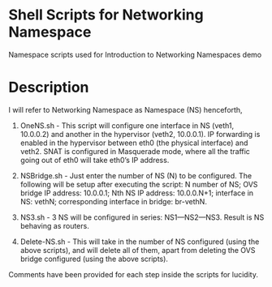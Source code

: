 # Shell Scripts for Networking Namespace
Namespace scripts used for Introduction to Networking Namespaces demo

# Description
I will refer to Networking Namespace as Namespace (NS) henceforth,

1. OneNS.sh - This script will configure one interface in NS (veth1, 10.0.0.2) and another in the hypervisor (veth2, 10.0.0.1). IP forwarding is enabled in the hypervisor between eth0 (the physical interface) and veth2. SNAT is configured in Masquerade mode, where all the traffic going out of eth0 will take eth0’s IP address.

2. NSBridge.sh - Just enter the number of NS (N) to be configured. The following will be setup after executing the script: N number of NS; OVS bridge IP address: 10.0.0.1; Nth NS IP address: 10.0.0.N+1; interface in NS: vethN; corresponding interface in bridge: br-vethN. 

3. NS3.sh - 3 NS will be configured in series: NS1—NS2—NS3. Result is NS behaving as routers.

4. Delete-NS.sh - This will take in the number of NS configured (using the above scripts), and will delete all of them, apart from deleting the OVS bridge configured (using the above scripts).

Comments have been provided for each step inside the scripts for lucidity.
